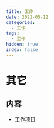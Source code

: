 ```yaml
---
title: 工作
date: 2022-05-12
categories:
  - 工作
tags:
  - 工作
hidden: true
index: false
---
```


# 其它

## 内容
- [工作项目](work_project.md)
